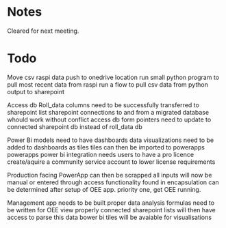 # Notes
Cleared for next meeting.


# Todo
Move csv raspi data push to onedrive location
    run small python program to pull most recent data from raspi
    run a flow to pull csv data from python output to sharepoint

Access db Roll_data columns need to be successfully transferred to sharepoint list
    sharepoint connections to and from a migrated database whould work without conflict
    access db form pointers need to update to connected sharepoint db instead of roll_data db

Power Bi models need to have dashboards
    data visualizations need to be added to dashboards as tiles
    tiles can then be imported to powerapps
        powerapps power bi integration needs users to have a pro licence
            create/aquire a community service account to lower license requirements

Production facing PowerApp can then be scrapped
    all inputs will now be manual or entered through access
    functionality found in encapsulation can be determined after setup of OEE app.
        priority one, get OEE running.

Management app needs to be built
    proper data analysis formulas need to be written for OEE view
        properly connected sharepoint lists will then have access to parse this data
        bower bi tiles will be avaiable for visualisations